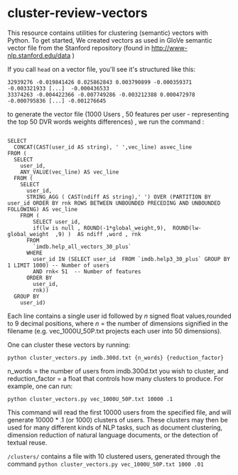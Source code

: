 # cluster-review-vectors

This resource contains utilities for clustering (semantic) vectors with Python. To get started, We created vectors as used in GloVe semantic vector file from the Stanford repository (found in http://www-nlp.stanford.edu/data ) 

If you call `head` on a vector file, you'll see it's structured like this:

<pre><code>32939276 -0.019841426 0.025862843 0.003790899 -0.000359371 -0.003321933 [...]  -0.000436533
33374263 -0.004422366 -0.007749286 -0.003212388 0.000472978 -0.000795836 [...] -0.001276645</code></pre>

to generate the vector file (1000 Users , 50 features per user - representing the top 50 DVR words weights differences)  , we run the command : 
<pre><code>
SELECT
  CONCAT(CAST(user_id AS string), ' ',vec_line) asvec_line
FROM (
  SELECT
    user_id,
    ANY_VALUE(vec_line) AS vec_line
  FROM (
    SELECT
      user_id,
      STRING_AGG ( CAST(ndiff AS string),' ') OVER (PARTITION BY user_id ORDER BY rnk ROWS BETWEEN UNBOUNDED PRECEDING AND UNBOUNDED FOLLOWING) AS vec_line
    FROM (
        SELECT user_id,
        if(lw is null , ROUND(-1*global_weight,9),  ROUND(lw-global_weight  ,9) )  AS ndiff ,word , rnk
      FROM
        `imdb.help_all_vectors_30_plus`
      WHERE
        user_id IN (SELECT user_id  FROM `imdb.help3_30_plus` GROUP BY  1 LIMIT 1000) -- Number of users
        AND rnk< 51  -- Number of features 
      ORDER BY
        user_id,
        rnk))
  GROUP BY
    user_id) </code></pre>
    
Each line contains a single user id followed by <i>n</i> signed float values,rounded to 9 decimal positions,  where <i>n</i> = the number of dimensions signified in the filename (e.g. vec_1000U_50P.txt projects each user into 50 dimensions). 

One can cluster these vectors by running:

`python cluster_vectors.py imdb.300d.txt {n_words} {reduction_factor}`

n_words = the number of users from imdb.300d.txt you wish to cluster, and reduction_factor = a float that controls how many clusters to produce. For example, one can run:

`python cluster_vectors.py vec_1000U_50P.txt 10000 .1`

This command will read the first 10000 users from the specified file, and will generate 10000 * .1 (or 1000) clusters of users. These clusters may then be used for many different kinds of NLP tasks, such as document clustering, dimension reduction of natural language documents, or the detection of textual reuse. 

`/clusters/` contains a file with 10 clustered users, generated through the command `python cluster_vectors.py vec_1000U_50P.txt 1000 .01` 
